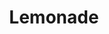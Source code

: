 ---
dribbble: https://dribbble.com/lemonade_inc
facebook: https://facebook.com/Lemonade
googleplus: https://plus.google.com/u/0/b/111995871012779456331/+Lemonade_Inc
instagram: https://instagram.com/lemonade_inc
linkedin: https://linkedin.com/company-beta/1201453
logohandle: lemonade
pinterest: https://pinterest.com/lemonade_inc
sort: lemonade
title: Lemonade
twitter: https://x.com/lemonade_inc
website: https://www.lemonade.com/
wikipedia: https://en.wikipedia.org/wiki/Lemonade,_Inc
youtube: https://youtube.com/c/Lemonade_Inc
---